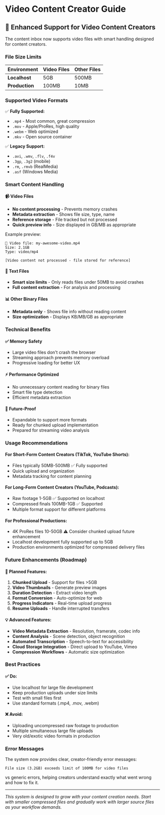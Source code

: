 # Video Content Creator Guide

## 🎥 Enhanced Support for Video Content Creators

The content inbox now supports video files with smart handling designed for content creators.

### File Size Limits

| Environment | Video Files | Other Files |
|-------------|-------------|-------------|
| **Localhost** | 5GB | 500MB |
| **Production** | 100MB | 10MB |

### Supported Video Formats

✅ **Fully Supported:**
- `.mp4` - Most common, great compression
- `.mov` - Apple/ProRes, high quality
- `.webm` - Web optimized
- `.mkv` - Open source container

✅ **Legacy Support:**
- `.avi`, `.wmv`, `.flv`, `.f4v`
- `.3gp`, `.3g2` (mobile)
- `.rm`, `.rmvb` (RealMedia)
- `.asf` (Windows Media)

### Smart Content Handling

#### 📹 **Video Files**
- **No content processing** - Prevents memory crashes
- **Metadata extraction** - Shows file size, type, name
- **Reference storage** - File tracked but not processed
- **Quick preview info** - Size displayed in GB/MB as appropriate

Example preview:
```
🎥 Video file: my-awesome-video.mp4
Size: 2.1GB
Type: video/mp4

[Video content not processed - file stored for reference]
```

#### 📄 **Text Files** 
- **Smart size limits** - Only reads files under 50MB to avoid crashes
- **Full content extraction** - For analysis and processing

#### 📊 **Other Binary Files**
- **Metadata only** - Shows file info without reading content
- **Size optimization** - Displays KB/MB/GB as appropriate

### Technical Benefits

#### ✅ **Memory Safety**
- Large video files don't crash the browser
- Streaming approach prevents memory overload
- Progressive loading for better UX

#### ⚡ **Performance Optimized**
- No unnecessary content reading for binary files
- Smart file type detection
- Efficient metadata extraction

#### 🔄 **Future-Proof**
- Expandable to support more formats
- Ready for chunked upload implementation
- Prepared for streaming video analysis

### Usage Recommendations

#### For **Short-Form Content Creators** (TikTok, YouTube Shorts):
- Files typically 50MB-500MB ✅ Fully supported
- Quick upload and organization
- Metadata tracking for content planning

#### For **Long-Form Content Creators** (YouTube, Podcasts):
- Raw footage 1-5GB ✅ Supported on localhost
- Compressed finals 100MB-1GB ✅ Supported  
- Multiple format support for different platforms

#### For **Professional Productions**:
- 4K ProRes files 10-50GB ⚠️ Consider chunked upload future enhancement
- Localhost development fully supported up to 5GB
- Production environments optimized for compressed delivery files

### Future Enhancements (Roadmap)

#### 🚀 **Planned Features:**
1. **Chunked Upload** - Support for files >5GB
2. **Video Thumbnails** - Generate preview images
3. **Duration Detection** - Extract video length
4. **Format Conversion** - Auto-optimize for web
5. **Progress Indicators** - Real-time upload progress
6. **Resume Uploads** - Handle interrupted transfers

#### 💡 **Advanced Features:**
- **Video Metadata Extraction** - Resolution, framerate, codec info  
- **Content Analysis** - Scene detection, object recognition
- **Automated Transcription** - Speech-to-text for accessibility
- **Cloud Storage Integration** - Direct upload to YouTube, Vimeo
- **Compression Workflows** - Automatic size optimization

### Best Practices

#### ✅ **Do:**
- Use localhost for large file development
- Keep production uploads under size limits  
- Test with small files first
- Use standard formats (.mp4, .mov, .webm)

#### ❌ **Avoid:**
- Uploading uncompressed raw footage to production
- Multiple simultaneous large file uploads
- Very old/exotic video formats in production

### Error Messages

The system now provides clear, creator-friendly error messages:

```
File size (3.2GB) exceeds limit of 100MB for video files
```

vs generic errors, helping creators understand exactly what went wrong and how to fix it.

---

*This system is designed to grow with your content creation needs. Start with smaller compressed files and gradually work with larger source files as your workflow demands.*